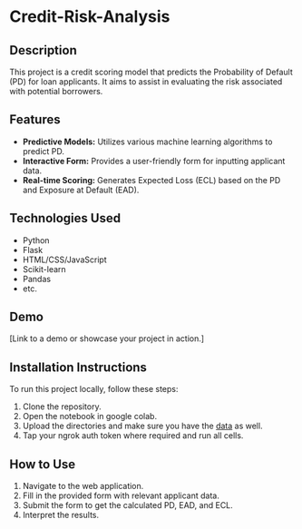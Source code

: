 # Credit-Risk-Analysis
## Description

This project is a credit scoring model that predicts the Probability of Default (PD) for loan applicants. It aims to assist in evaluating the risk associated with potential borrowers.

## Features

- **Predictive Models:** Utilizes various machine learning algorithms to predict PD.
- **Interactive Form:** Provides a user-friendly form for inputting applicant data.
- **Real-time Scoring:** Generates Expected Loss (ECL) based on the PD and Exposure at Default (EAD).

## Technologies Used

- Python
- Flask
- HTML/CSS/JavaScript
- Scikit-learn
- Pandas
- etc.

## Demo

[Link to a demo or showcase your project in action.]

## Installation Instructions

To run this project locally, follow these steps:

1. Clone the repository.
2. Open the notebook in google colab.
3. Upload the directories and make sure you have the [data](https://www.kaggle.com/datasets/devanshi23/loan-data-2007-2014/data) as well.
4. Tap your ngrok auth token where required and run all cells.

## How to Use

1. Navigate to the web application.
2. Fill in the provided form with relevant applicant data.
3. Submit the form to get the calculated PD, EAD, and ECL.
4. Interpret the results.
